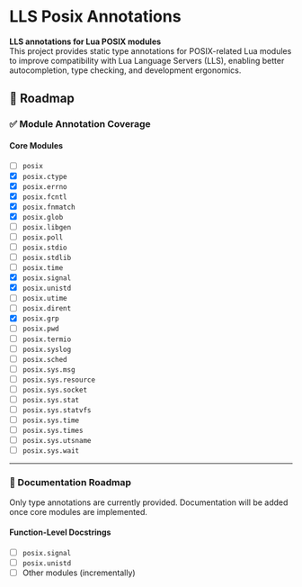# LLS Posix Annotations

**LLS annotations for Lua POSIX modules**  
This project provides static type annotations for POSIX-related Lua modules to improve compatibility with Lua Language Servers (LLS), enabling better autocompletion, type checking, and development ergonomics.  

## 🚧 Roadmap

### ✅ Module Annotation Coverage

#### Core Modules
- [ ] `posix`
- [x] `posix.ctype`
- [x] `posix.errno`
- [x] `posix.fcntl`
- [x] `posix.fnmatch`
- [x] `posix.glob`
- [ ] `posix.libgen`
- [ ] `posix.poll`
- [ ] `posix.stdio`
- [ ] `posix.stdlib`
- [ ] `posix.time`
- [x] `posix.signal`
- [x] `posix.unistd`
- [ ] `posix.utime`
- [ ] `posix.dirent`
- [x] `posix.grp`
- [ ] `posix.pwd`
- [ ] `posix.termio`
- [ ] `posix.syslog`
- [ ] `posix.sched`
- [ ] `posix.sys.msg`
- [ ] `posix.sys.resource`
- [ ] `posix.sys.socket`
- [ ] `posix.sys.stat`
- [ ] `posix.sys.statvfs`
- [ ] `posix.sys.time`
- [ ] `posix.sys.times`
- [ ] `posix.sys.utsname`
- [ ] `posix.sys.wait`

---

### 📝 Documentation Roadmap

Only type annotations are currently provided. Documentation will be added once core modules are implemented.

#### Function-Level Docstrings
- [ ] `posix.signal`
- [ ] `posix.unistd`
- [ ] Other modules (incrementally)
